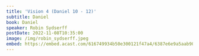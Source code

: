 ```yaml
---
title: 'Vision 4 (Daniel 10 - 12)'
subtitle: Daniel
book: Daniel
speaker: Robin Sydserff
postDate: 2022-11-08T10:35:00
image: /img/robin_sydserff.jpeg
embed: https://embed.acast.com/616749934b50e300121f47a4/6387e6e9a5aab90011add9e0?theme=light&subscribe=false
---
```

